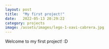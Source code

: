 ```yaml
---
layout: post
title:  "My first project!"
date:   2022-05-13 20:29:22
category: projects
image: /assets/images/lego-1-xavi-cabrera.jpg
---
```


Welcome to my first project! :D

<!-- ![alternative text: pending]({{ page.image | relative_url }}) -->